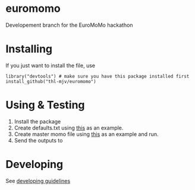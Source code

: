 euromomo
========

Developement branch for the EuroMoMo hackathon

Installing
==========

If you just want to install the file, use

    library("devtools") # make sure you have this package installed first
    install_github("thl-mjv/euromomo")
    
Using & Testing
===============

1. Install the package 
2. Create defaults.txt using [this](https://github.com/thl-mjv/euromomo/blob/master/defaults-example.txt) as an example. 
3. Create master momo file using [this](https://github.com/thl-mjv/euromomo/blob/master/dev/momomaster.R) as an example and run.
4. Send the outputs to
    
    
Developing
==========

See [developing guidelines](Documents/Developing.md)
